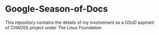 # Google-Season-of-Docs
This repository contains the details of my involvement as a GSoD aspirant of CHAOSS project under The Linux Foundation
